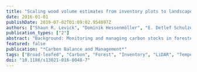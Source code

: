 ```yaml
---
title: "Scaling wood volume estimates from inventory plots to landscapes with airborne LiDAR in temperate deciduous forest"
date: 2016-01-01
publishDate: 2019-07-02T01:09:02.954897Z
authors: ["Shaun R. Levick", "Dominik Hessenmöller", "E. Detlef Schulze"]
publication_types: ["2"]
abstract: "Background: Monitoring and managing carbon stocks in forested ecosystems requires accurate and repeatable quantification of the spatial distribution of wood volume at landscape to regional scales. Grid-based forest inventory networks have provided valuable records of forest structure and dynamics at individual plot scales, but in isolation they may not represent the carbon dynamics of heterogeneous landscapes encompassing diverse land-management strategies and site conditions. Airborne LiDAR has greatly enhanced forest structural characterisation and, in conjunction with field-based inventories, it provides avenues for monitoring carbon over broader spatial scales. Here we aim to enhance the integration of airborne LiDAR surveying with field-based inventories by exploring the effect of inventory plot size and number on the relationship between field-estimated and LiDAR-predicted wood volume in deciduous broad-leafed forest in central Germany. Results: Estimation of wood volume from airborne LiDAR was most robust (R2= 0.92, RMSE = 50.57 m3ha-1̃14.13 Mg C ha-1) when trained and tested with 1 ha experimental plot data (n = 50). Predictions based on a more extensive (n = 1100) plot network with considerably smaller (0.05 ha) plots were inferior (R2= 0.68, RMSE = 101.01 ̃28.09 Mg C ha-1). Differences between the 1 and 0.05 ha volume models from LiDAR were negligible however at the scale of individual land-management units. Sample size permutation tests showed that increasing the number of inventory plots above 350 for the 0.05 ha plots returned no improvement in R2and RMSE variability of the LiDAR-predicted wood volume model. Conclusions: Our results from this study confirm the utility of LiDAR for estimating wood volume in deciduous broad-leafed forest, but highlight the challenges associated with field plot size and number in establishing robust relationships between airborne LiDAR and field derived wood volume. We are moving into a forest management era where field-inventory and airborne LiDAR are inextricably linked, and we encourage field inventory campaigns to strive for increased plot size and give greater attention to precise stem geolocation for better integration with remote sensing strategies."
featured: false
publication: "*Carbon Balance and Management*"
tags: ["Broad-leafed", "Carbon", "Forest", "Inventory", "LiDAR", "Temperate", "Wood volume"]
doi: "10.1186/s13021-016-0048-7"
---
```


